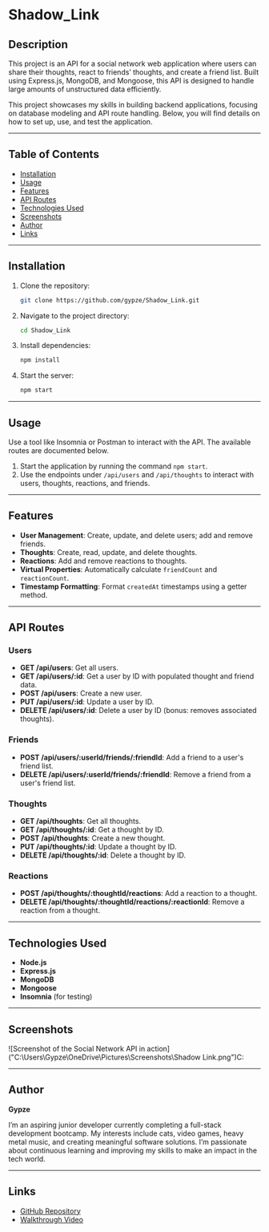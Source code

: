 # Shadow_Link
## Description

This project is an API for a social network web application where users can share their thoughts, react to friends’ thoughts, and create a friend list. Built using Express.js, MongoDB, and Mongoose, this API is designed to handle large amounts of unstructured data efficiently.

This project showcases my skills in building backend applications, focusing on database modeling and API route handling. Below, you will find details on how to set up, use, and test the application.

---

## Table of Contents

- [Installation](#installation)
- [Usage](#usage)
- [Features](#features)
- [API Routes](#api-routes)
- [Technologies Used](#technologies-used)
- [Screenshots](#screenshots)
- [Author](#author)
- [Links](#links)

---

## Installation

1. Clone the repository:
   ```bash
   git clone https://github.com/gypze/Shadow_Link.git
   ```
2. Navigate to the project directory:
   ```bash
   cd Shadow_Link
   ```
3. Install dependencies:
   ```bash
   npm install
   ```
4. Start the server:
   ```bash
   npm start
   ```

---

## Usage

Use a tool like Insomnia or Postman to interact with the API. The available routes are documented below.

1. Start the application by running the command `npm start`.
2. Use the endpoints under `/api/users` and `/api/thoughts` to interact with users, thoughts, reactions, and friends.

---

## Features

- **User Management**: Create, update, and delete users; add and remove friends.
- **Thoughts**: Create, read, update, and delete thoughts.
- **Reactions**: Add and remove reactions to thoughts.
- **Virtual Properties**: Automatically calculate `friendCount` and `reactionCount`.
- **Timestamp Formatting**: Format `createdAt` timestamps using a getter method.

---

## API Routes

### Users

- **GET /api/users**: Get all users.
- **GET /api/users/:id**: Get a user by ID with populated thought and friend data.
- **POST /api/users**: Create a new user.
- **PUT /api/users/:id**: Update a user by ID.
- **DELETE /api/users/:id**: Delete a user by ID (bonus: removes associated thoughts).

### Friends

- **POST /api/users/:userId/friends/:friendId**: Add a friend to a user's friend list.
- **DELETE /api/users/:userId/friends/:friendId**: Remove a friend from a user's friend list.

### Thoughts

- **GET /api/thoughts**: Get all thoughts.
- **GET /api/thoughts/:id**: Get a thought by ID.
- **POST /api/thoughts**: Create a new thought.
- **PUT /api/thoughts/:id**: Update a thought by ID.
- **DELETE /api/thoughts/:id**: Delete a thought by ID.

### Reactions

- **POST /api/thoughts/:thoughtId/reactions**: Add a reaction to a thought.
- **DELETE /api/thoughts/:thoughtId/reactions/:reactionId**: Remove a reaction from a thought.

---

## Technologies Used

- **Node.js**
- **Express.js**
- **MongoDB**
- **Mongoose**
- **Insomnia** (for testing)

---

## Screenshots

![Screenshot of the Social Network API in action]("C:\Users\Gypze\OneDrive\Pictures\Screenshots\Shadow Link.png")C:

---

## Author

**Gypze**

I’m an aspiring junior developer currently completing a full-stack development bootcamp. My interests include cats, video games, heavy metal music, and creating meaningful software solutions. I’m passionate about continuous learning and improving my skills to make an impact in the tech world.

---

## Links

- [GitHub Repository](https://github.com/gypze/Shadow_Link)
- [Walkthrough Video](https://youtu.be/UQ6FineFdIg)
